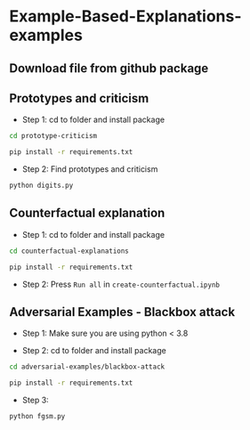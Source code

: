 # Example-Based-Explanations-examples

## Download file from github package



## Prototypes and criticism

- Step 1: cd to folder and install package

``` bash
cd prototype-criticism

pip install -r requirements.txt
```

- Step 2: Find prototypes and criticism

``` bash
python digits.py
```

## Counterfactual explanation

- Step 1: cd to folder and install package

``` bash
cd counterfactual-explanations

pip install -r requirements.txt
```

- Step 2: Press ``Run all`` in ``create-counterfactual.ipynb``

## Adversarial Examples - Blackbox attack

- Step 1: Make sure you are using python < 3.8

- Step 2: cd to folder and install package

``` bash
cd adversarial-examples/blackbox-attack

pip install -r requirements.txt
```

- Step 3: 

``` bash
python fgsm.py
```

